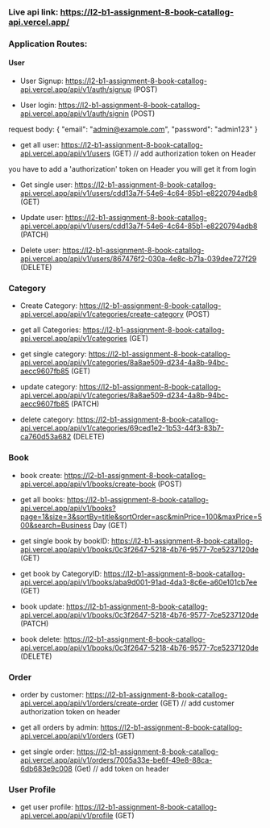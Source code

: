 ### Live api link: https://l2-b1-assignment-8-book-catallog-api.vercel.app/

### Application Routes:

#### User

- User Signup: https://l2-b1-assignment-8-book-catallog-api.vercel.app/api/v1/auth/signup (POST)

- User login: https://l2-b1-assignment-8-book-catallog-api.vercel.app/api/v1/auth/signin (POST)

request body:
{
"email": "admin@example.com",
"password": "admin123"
}

- get all user: https://l2-b1-assignment-8-book-catallog-api.vercel.app/api/v1/users (GET) // add authorization token on Header

you have to add a 'authorization' token on Header you will get it from login

- Get single user: https://l2-b1-assignment-8-book-catallog-api.vercel.app/api/v1/users/cdd13a7f-54e6-4c64-85b1-e8220794adb8 (GET)

- Update user: https://l2-b1-assignment-8-book-catallog-api.vercel.app/api/v1/users/cdd13a7f-54e6-4c64-85b1-e8220794adb8 (PATCH)

- Delete user: https://l2-b1-assignment-8-book-catallog-api.vercel.app/api/v1/users/867476f2-030a-4e8c-b71a-039dee727f29 (DELETE)

### Category

- Create Category: https://l2-b1-assignment-8-book-catallog-api.vercel.app/api/v1/categories/create-category (POST)

- get all Categories: https://l2-b1-assignment-8-book-catallog-api.vercel.app/api/v1/categories (GET)

- get single category: https://l2-b1-assignment-8-book-catallog-api.vercel.app/api/v1/categories/8a8ae509-d234-4a8b-94bc-aecc9607fb85 (GET)

- update category: https://l2-b1-assignment-8-book-catallog-api.vercel.app/api/v1/categories/8a8ae509-d234-4a8b-94bc-aecc9607fb85 (PATCH)

- delete category: https://l2-b1-assignment-8-book-catallog-api.vercel.app/api/v1/categories/69ced1e2-1b53-44f3-83b7-ca760d53a682 (DELETE)

### Book

- book create: https://l2-b1-assignment-8-book-catallog-api.vercel.app/api/v1/books/create-book (POST)

- get all books: https://l2-b1-assignment-8-book-catallog-api.vercel.app/api/v1/books?page=1&size=3&sortBy=title&sortOrder=asc&minPrice=100&maxPrice=500&search=Business Day (GET)

- get single book by bookID: https://l2-b1-assignment-8-book-catallog-api.vercel.app/api/v1/books/0c3f2647-5218-4b76-9577-7ce5237120de (GET)

- get book by CategoryID: https://l2-b1-assignment-8-book-catallog-api.vercel.app/api/v1/books/aba9d001-91ad-4da3-8c6e-a60e101cb7ee (GET)

- book update: https://l2-b1-assignment-8-book-catallog-api.vercel.app/api/v1/books/0c3f2647-5218-4b76-9577-7ce5237120de (PATCH)

- book delete: https://l2-b1-assignment-8-book-catallog-api.vercel.app/api/v1/books/0c3f2647-5218-4b76-9577-7ce5237120de (DELETE)

### Order

- order by customer: https://l2-b1-assignment-8-book-catallog-api.vercel.app/api/v1/orders/create-order (GET) // add customer authorization token on header

- get all orders by admin: https://l2-b1-assignment-8-book-catallog-api.vercel.app/api/v1/orders (GET)

- get single order: https://l2-b1-assignment-8-book-catallog-api.vercel.app/api/v1/orders/7005a33e-be6f-49e8-88ca-6db683e9c008 (Get) // add token on header

### User Profile

- get user profile: https://l2-b1-assignment-8-book-catallog-api.vercel.app/api/v1/profile (GET)
